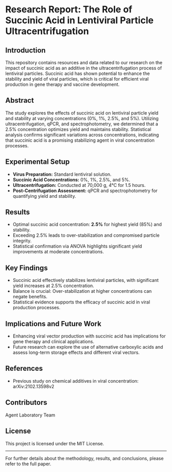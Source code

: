
# Research Report: The Role of Succinic Acid in Lentiviral Particle Ultracentrifugation

## Introduction
This repository contains resources and data related to our research on the impact of succinic acid as an additive in the ultracentrifugation process of lentiviral particles. Succinic acid has shown potential to enhance the stability and yield of viral particles, which is critical for efficient viral production in gene therapy and vaccine development.

## Abstract
The study explores the effects of succinic acid on lentiviral particle yield and stability at varying concentrations (0%, 1%, 2.5%, and 5%). Utilizing ultracentrifugation, qPCR, and spectrophotometry, we determined that a 2.5% concentration optimizes yield and maintains stability. Statistical analysis confirms significant variations across concentrations, indicating that succinic acid is a promising stabilizing agent in viral concentration processes.

## Experimental Setup
- **Virus Preparation:** Standard lentiviral solution.
- **Succinic Acid Concentrations:** 0%, 1%, 2.5%, and 5%.
- **Ultracentrifugation:** Conducted at 70,000 g, 4°C for 1.5 hours.
- **Post-Centrifugation Assessment:** qPCR and spectrophotometry for quantifying yield and stability.

## Results
- Optimal succinic acid concentration: **2.5%** for highest yield (85%) and stability.
- Exceeding 2.5% leads to over-stabilization and compromised particle integrity.
- Statistical confirmation via ANOVA highlights significant yield improvements at moderate concentrations.

## Key Findings
- Succinic acid effectively stabilizes lentiviral particles, with significant yield increases at 2.5% concentration.
- Balance is crucial: Over-stabilization at higher concentrations can negate benefits.
- Statistical evidence supports the efficacy of succinic acid in viral production processes.

## Implications and Future Work
- Enhancing viral vector production with succinic acid has implications for gene therapy and clinical applications.
- Future research can explore the use of alternative carboxylic acids and assess long-term storage effects and different viral vectors.

## References
- Previous study on chemical additives in viral concentration: arXiv:2102.13598v2

## Contributors
Agent Laboratory Team

## License
This project is licensed under the MIT License.

---

For further details about the methodology, results, and conclusions, please refer to the full paper.
```
